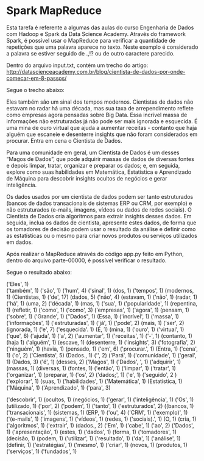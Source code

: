 # Spark MapReduce

Esta tarefa é referente a algumas das aulas do curso Engenharia de Dados com Hadoop e Spark da Data Science Academy. Através do framework Spark, é possível usar o MapReduce para verificar a quantidade de repetições que uma palavra aparece no texto. Neste exemplo é considerado a palavra se estiver seguido de .,!? ou de outro caractere parecido.

Dentro do arquivo input.txt, contém um trecho do artigo:
http://datascienceacademy.com.br/blog/cientista-de-dados-por-onde-comecar-em-8-passos/

Segue o trecho abaixo:

Eles também são um sinal dos tempos modernos. Cientistas de dados não estavam no radar há uma década, mas sua taxa de arrependimento reflete como empresas agora pensadas sobre Big Data. Essa incrível massa de informações não estruturadas já não pode ser mais ignorada e esquecida. É uma mina de ouro virtual que ajuda a aumentar receitas - contanto que haja alguém que escaneie e desenterre insights que não foram considerados em procurar. Entra em cena o Cientista de Dados.

Para uma comunidade em geral, um Cientista de Dados é um desses “Magos de Dados”, que pode adquirir massas de dados de diversas fontes e depois limpar, tratar, organizar e preparar os dados; e, em seguida, explore como suas habilidades em Matemática, Estatística e Aprendizado de Máquina para descobrir insights ocultos de negócios e gerar inteligência.

Os dados usados ​​por um cientista de dados podem ser tanto estruturados (bancos de dados transacionais de sistemas ERP ou CRM, por exemplo) e não estruturados (e-mails, imagens, vídeos ou dados de redes sociais). O Cientista de Dados cria algoritmos para extrair insights desses dados. Em seguida, inclua os dados de cientista, apresente estes dados, de forma que os tomadores de decisão podem usar o resultado da análise e definir como as estatísticas ou o mesmo para criar novos produtos ou serviços utilizados em dados.


Após realizar o MapReduce através do código app.py feito em Python, dentro do arquivo parte-00000, é possível verificar o resultado.

Segue o resultado abaixo:

('Eles', 1)</br>
('também', 1)
('são', 1)
('hum', 4)
('sinal', 1)
(dos, 1)
('tempos', 1)
(modernos, 1)
(Cientistas, 1)
('de', 17)
(dados, 5)
('não', 4)
(estavam, 1)
('não', 1)
(radar, 1)
('há', 1)
(uma, 2)
('década', 1)
(mas, 1)
('sua', 1)
('popularidade', 1)
(repentina, 1)
(refletir, 1)
('como', 1)
('como', 3)
('empresas', 1)
('agora', 1)
(pensam, 1)
('sobre', 1)
('Grande', 1)
("Dados", 1)
(Essa, 1)
('incrível', 1)
('massa', 1)
('informações', 1)
('estruturadas', 1)
('já', 1)
('pode', 2)
(mais, 1)
('ser', 2)
(ignorada, 1)
('e', 7)
('esquecida'. 1)
(É, 1)
(mina, 1)
('ouro', 1)
('virtual', 1)
('que', 6)
('ajuda', 1)
('a', 2)
('aumentar', 1)
('receitas', 1)
('-', 1)
(contanto, 1)
(haja 1)
('alguém', 1)
(escave, 1)
(desenterre, 1)
('insights', 3)
('fotografia', 2)
('ninguém', 1)
(havia, 1)
(pensado, 1)
('em', 6)
('procurar.', 1)
(Entra, 1)
('cena', 1)
('o', 2)
('Cientista', 5)
(Dados., 1)
('', 2)
('Pará', 1)
('comunidade', 1)
('geral', 1)
(Dados, 3)
('é', 1)
(desses, 2)
('Magos', 1)
('Dados', ', 1)
('adquirir', 1)
(massas, 1)
(diversas, 1)
(fontes, 1)
('então', 1)
('limpar', 1)
('tratar', 1)
('organizar', 1)
(preparar, 1)
('os', 2)
('dados;', 1)
('e', 1)
('seguido', 2
) ('explorar', 1)
(suas, 1)
('habilidades', 1)
('Matemática', 1)
(Estatística, 1)
('Máquina', 1)
('Aprendizado', 1)
('para', 3)

('descobrir', 1)
(ocultos, 1)
(negócios, 1)
('gerar', 1)
('inteligência', 1)
('Os', 1)
(utilizado, 1)
('por', 2)
('podem', 1)
('tanto', 1)
('estruturados', 2)
((bancos, 1)
('transacionais', 1)
(sistemas, 1)
(ERP, 1)
('ou', 4)
('CRM', 1)
('exemplo)', 1)
('(e-mails', 1)
('imagens', 1)
('vídeos', 1)
(redes, 1)
('sociais).', 1)
(O, 1)
(cria, 1)
('algoritmos', 1)
('extrair', 1)
(dados., 2)
('Em', 1)
('cabe', 1)
('ao', 2)
('Dados', 1)
('apresentação', 1)
(estes, 1)
('dados', 1)
(forma, 1)
('tomadores', 1)
(decisão, 1)
(podem, 1)
('utilizar', 1)
('resultado', 1)
('da', 1)
('análise', 1)
(definir, 1)
('estratégias', 1)
('mesmo', 1)
('criar', 1)
(novos, 1)
(produtos, 1)
('serviços', 1)
('fundados', 1)

